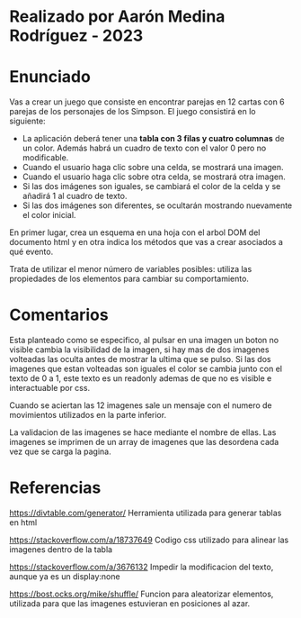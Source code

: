 # Realizado por Aarón Medina Rodríguez - 2023

# Enunciado
Vas a crear un juego que consiste en encontrar parejas en 12 cartas con 6 parejas de los personajes de los Simpson. El juego consistirá en lo siguiente:
- La aplicación deberá tener una **tabla con 3 filas y cuatro columnas** de un color. Además habrá un cuadro de texto con el valor 0 pero no modificable.
- Cuando el usuario haga clic sobre una celda, se mostrará una imagen.
- Cuando el usuario haga clic sobre otra celda, se mostrará otra imagen.
- Si las dos imágenes son iguales, se cambiará el color de la celda y se añadirá 1 al cuadro de texto.
- Si las dos imágenes son diferentes, se ocultarán mostrando nuevamente el color inicial.

En primer lugar, crea un esquema en una hoja con el arbol DOM del documento html y en otra indica los métodos que vas a crear asociados a qué evento.

Trata de utilizar el menor número de variables posibles: utiliza las propiedades de los elementos para cambiar su comportamiento.
# Comentarios
Esta planteado como se especifico, al pulsar en una imagen un boton no visible cambia la visibilidad de la imagen, si hay mas de dos imagenes volteadas las oculta antes de mostrar la ultima que se pulso. Si las dos imagenes que estan volteadas son iguales el color se cambia junto con el texto de 0 a 1, este texto es un readonly ademas de que no es visible e interactuable por css.

Cuando se aciertan las 12 imagenes sale un mensaje con el numero de movimientos utilizados en la parte inferior.

La validacion de las imagenes se hace mediante el nombre de ellas. Las imagenes se imprimen de un array de imagenes que las desordena cada vez que se carga la pagina.

# Referencias

https://divtable.com/generator/ Herramienta utilizada para generar tablas en html

https://stackoverflow.com/a/18737649 Codigo css utilizado para alinear las imagenes dentro de la tabla

https://stackoverflow.com/a/3676132 Impedir la modificacion del texto, aunque ya es un display:none

https://bost.ocks.org/mike/shuffle/ Funcion para aleatorizar elementos, utilizada para que las imagenes estuvieran en posiciones al azar.